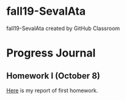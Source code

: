 # fall19-SevalAta
fall19-SevalAta created by GitHub Classroom

# Progress Journal

## Homework I (October 8)

[Here](/files/IE581-HW1-2019-SevalAta.ipynb.json) is my report of first homework.
